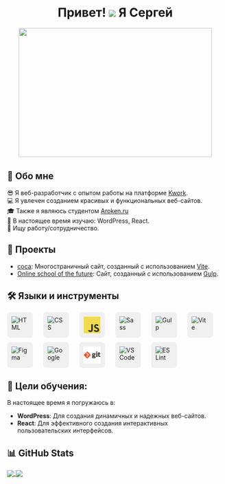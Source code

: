 <h1 align="center">Привет! <img src="https://media.giphy.com/media/hvRJCLFzcasrR4ia7z/giphy.gif" width="30px"/> Я Сергей</h1>

<div align="center">
  <img src="https://media1.giphy.com/media/v1.Y2lkPTc5MGI3NjExeWE1NGc0NmkyaTRzcTNqOWpkdzVkeTNjM2J3cDJ3dG1qaGNudmM1YiZlcD12MV9pbnRlcm5hbF9naWZfYnlfaWQmY3Q9Zw/SpopD7IQN2gK3qN4jS/giphy.gif" width="450" height="300"/>
</div>

<h2>💫 Обо мне</h2>

😎 Я веб-разработчик с опытом работы на платформе <a href="https://kwork.ru/user/ssuchalkin">Kwork</a>.<br>
💻 Я увлечен созданием красивых и функциональных веб-сайтов.<br>
🎓 Также я являюсь студентом <a href="https://aroken.ru/">Aroken.ru</a><br>
🌱 В настоящее время изучаю: WordPress, React.<br>
💼 Ищу работу/сотрудничество.<br>

## 🚀 Проекты

- [coca](https://serega240805.github.io/coca/): Многостраничный сайт, созданный с использованием [Vite](https://vite-docs-ru.vercel.app/).
- [Online school of the future](https://github.com/serega240805/another-project): Сайт, созданный с использованием [Gulp](https://gulpjs.com/).

## 🛠️ Языки и инструменты

<div style="display: flex; flex-wrap: wrap; gap: 10px;">
  <img src="https://cdn.jsdelivr.net/gh/devicons/devicon@latest/icons/html5/html5-original.svg" title="HTML" alt="HTML" width="40" height="40" style="background-color: #f0f0f0; padding: 10px; border-radius: 8px;"/>&nbsp;
  <img src="https://cdn.jsdelivr.net/gh/devicons/devicon@latest/icons/css3/css3-original.svg" title="CSS3" alt="CSS" width="40" height="40" style="background-color: #f0f0f0; padding: 10px; border-radius: 8px;"/>&nbsp;
  <img src="https://github.com/devicons/devicon/blob/master/icons/javascript/javascript-original.svg" title="JavaScript" alt="JavaScript" width="40" height="40" style="background-color: #f0f0f0; padding: 10px; border-radius: 8px;"/>&nbsp;
  <img src="https://cdn.jsdelivr.net/gh/devicons/devicon@latest/icons/sass/sass-original.svg" title="Sass" alt="Sass" width="40" height="40" style="background-color: #f0f0f0; padding: 10px; border-radius: 8px;"/>&nbsp;
  <img src="https://cdn.jsdelivr.net/gh/devicons/devicon@latest/icons/gulp/gulp-plain.svg" title="Gulp" alt="Gulp" width="40" height="40" style="background-color: #f0f0f0; padding: 10px; border-radius: 8px;"/>&nbsp;
  <img src="https://cdn.jsdelivr.net/gh/devicons/devicon@latest/icons/vitejs/vitejs-original.svg" title="Vite" alt="Vite" width="40" height="40" style="background-color: #f0f0f0; padding: 10px; border-radius: 8px;"/>&nbsp;
  <img src="https://cdn.jsdelivr.net/gh/devicons/devicon@latest/icons/figma/figma-original.svg" title="Figma" alt="Figma" width="40" height="40" style="background-color: #f0f0f0; padding: 10px; border-radius: 8px;"/>&nbsp;
  <img src="https://cdn.jsdelivr.net/gh/devicons/devicon@latest/icons/google/google-original.svg" title="Google" alt="Google" width="40" height="40" style="background-color: #f0f0f0; padding: 10px; border-radius: 8px;"/>&nbsp;
  <img src="https://github.com/devicons/devicon/blob/master/icons/git/git-original-wordmark.svg" title="Git" alt="Git" width="40" height="40" style="background-color: #f0f0f0; padding: 10px; border-radius: 8px;"/>&nbsp;
  <img src="https://cdn.jsdelivr.net/gh/devicons/devicon@latest/icons/vscode/vscode-original.svg" title="VSCode" alt="VSCode" width="40" height="40" style="background-color: #f0f0f0; padding: 10px; border-radius: 8px;"/>&nbsp;
  <img src="https://cdn.jsdelivr.net/gh/devicons/devicon@latest/icons/eslint/eslint-original.svg" title="ESLint" alt="ESLint" width="40" height="40" style="background-color: #f0f0f0; padding: 10px; border-radius: 8px;"/>&nbsp;
</div>

## 🌱 Цели обучения:

В настоящее время я погружаюсь в:

- **WordPress**: Для создания динамичных и надежных веб-сайтов.
- **React**: Для эффективного создания интерактивных пользовательских интерфейсов.

## 📊 GitHub Stats

<a href="https://github.com/anuraghazra/github-readme-stats">
  <img height=200 align="center" src="https://github-readme-stats.vercel.app/api?username=serega240805" />
</a>
<a href="https://github.com/anuraghazra/convoychat">
  <img height=200 align="center" src="https://github-readme-stats.vercel.app/api/top-langs?username=serega240805&layout=compact&langs_count=8&card_width=360" />
</a>
